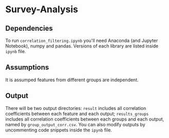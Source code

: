 # Survey-Analysis

## Dependencies
To run ```correlation_filtering.ipynb``` you'll need Anaconda (and Jupyter Notebook), numpy and pandas. Versions of each library are listed inside ```ipynb``` file.

## Assumptions
It is assumped features from different groups are independent.

## Output
There will be two output directories: ```result``` includes all correlation coefficients between each feature and each output; ```results_groups``` includes all correlation coefficients between each groups and each output, named by ```group_output_corr.csv```. You can also modify outputs by uncommenting code snippets inside the ```ipynb``` file.
